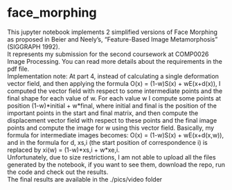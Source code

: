 # face_morphing
This jupyter notebook implements 2 simplified versions of Face Morphing as proposed in Beier and Neely’s, “Feature-Based Image Metamorphosis” (SIGGRAPH 1992).  <br>
It represents my submission for the second coursework at COMP0026 Image Processing. You can read more details about the requirements in the pdf file.  <br> 
Implementation note: At part 4, instead of calculating a single deformation vector field, and then applying the formula O(x) = (1-w)S(x) + wE(x+d(x)), I computed the vector field with respect to some intermediate points and the final shape for each value of w. For each value w I compute some points at position (1-w)\*initial + w\*final, where initial and final is the position of the important points in the start and final matrix, and then compute the displacement vector field with respect to these points and the final image points and compute the image for w using this vector field. Basically, my formula for intermediate images becomes: O(x) = (1-w)S(x) + wE(x+d(x,w)), and in the formula for d, xs,i (the start position of correspondence i) is replaced by xi(w) = (1-w)\*xs,i + w\*xe,i. <br>
Unfortunately, due to size restrictions, I am not able to upload all the files generated by the notebook, if you want to see them, download the repo, run the code and check out the results.  <br>
The final results are available in the ./pics/video folder
